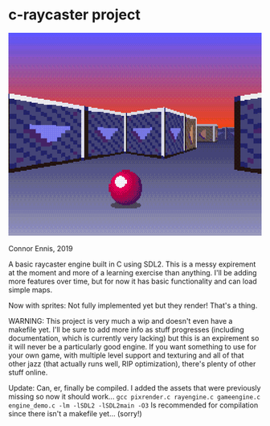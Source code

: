 # c-raycaster project

![Now with sprites!](image.png)

Connor Ennis, 2019

A basic raycaster engine built in C using SDL2. This is a messy expirement at the moment and more of a learning exercise than anything. I'll be adding more features over time, but for now it has basic functionality and can load simple maps.

Now with sprites: Not fully implemented yet but they render! That's a thing.

WARNING: This project is very much a wip and doesn't even have a makefile yet. I'll be sure to add more info as stuff progresses (including documentation, which is currently very lacking) but this is an expirement so it will never be a particularly good engine. If you want something to use for your own game, with multiple level support and texturing and all of that other jazz (that actually runs well, RIP optimization), there's plenty of other stuff online.

Update: Can, er, finally be compiled. I added the assets that were previously missing so now it should work...
`gcc pixrender.c rayengine.c gameengine.c engine_demo.c -lm -lSDL2 -lSDL2main -O3`
Is recommended for compilation since there isn't a makefile yet... (sorry!)
